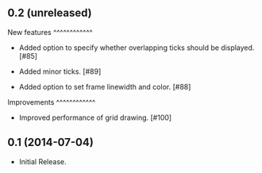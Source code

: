 0.2 (unreleased)
----------------

New features
^^^^^^^^^^^^

- Added option to specify whether overlapping ticks should be displayed. [#85]

- Added minor ticks. [#89]

- Added option to set frame linewidth and color. [#88]

Improvements
^^^^^^^^^^^^

- Improved performance of grid drawing. [#100]

0.1 (2014-07-04)
----------------

- Initial Release.
